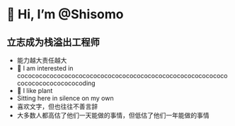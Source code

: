 # 👋 Hi, I’m @Shisomo

## 立志成为栈溢出工程师

- 能力越大责任越大
- 👀 I am interested in cocococococococococococococococococococococococococococococococococococococoding
- 🍃 I like plant
- Sitting here in silence on my own
- 喜欢文字，但也往往不善言辞
- 大多数人都高估了他们一天能做的事情，但低估了他们一年能做的事情

